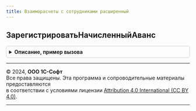 ```yaml
---
title: Взаиморасчеты с сотрудниками расширенный
---
```



## ЗарегистрироватьНачисленныйАванс
<details style="margin: 1em 0; padding: 0.5em; border: 1px solid #ccc; border-radius: 6px;">

<summary style="font-weight: bold; cursor: pointer;">Описание, пример вызова</summary>

```bsl

// См. ВзаиморасчетыССотрудниками.ЗарегистрироватьНачисленныйАванс
Процедура ЗарегистрироватьНачисленныйАванс(Движения, Отказ, Организация, ПериодРегистрации, Начисления = Неопределено, Удержания = Неопределено) Экспорт
```

Пример вызова
```bsl
ВзаиморасчетыССотрудникамиРасширенный.ЗарегистрироватьНачисленныйАванс(Движения, Отказ, Организация, ПериодРегистрации, Начисления, Удержания);
```
</details>

---

© 2024, **ООО 1С-Софт**  
Все права защищены. Эта программа и сопроводительные материалы предоставляются  
в соответствии с условиями лицензии [Attribution 4.0 International (CC BY 4.0)](https://creativecommons.org/licenses/by/4.0/legalcode).

---
